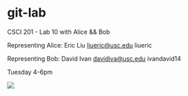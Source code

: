 git-lab
=======

CSCI 201 - Lab 10 with Alice &amp;&amp; Bob

Representing Alice:
Eric Liu
liueric@usc.edu
liueric

Representing Bob:
David Ivan
davidiva@usc.edu
ivandavid14

Tuesday 4-6pm

<img src="http://octodex.github.com/images/stormtroopocat.png">
